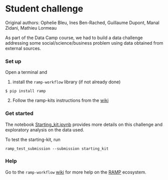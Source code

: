 # Student challenge

Original authors: Ophelie Bleu, Ines Ben-Rached, Guillaume Dupont, Manal Zidani, Mathieu Lormeau

As part of the Data Camp course, we had to build  a data challenge addressing some social/science/business
problem using data obtained from external sources. 

### Set up

Open a terminal and

1. install the `ramp-workflow` library (if not already done)
  ```
  $ pip install ramp
  ```
  
2. Follow the ramp-kits instructions from the [wiki](https://github.com/paris-saclay-cds/ramp-workflow/wiki/Getting-started-with-a-ramp-kit)

### Get started

The  notebook [Starting_kit.ipynb](https://github.com/gouzmi/Bank-Telemarketing/blob/main/starting_kit.ipynb)
provides more details on this challenge and exploratory analysis on the data used.

To test the starting-kit, run

```
ramp_test_submission --submission starting_kit
```

### Help
Go to the `ramp-workflow` [wiki](https://github.com/paris-saclay-cds/ramp-workflow/wiki) for more help on the [RAMP](http:www.ramp.studio) ecosystem.


